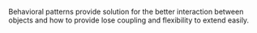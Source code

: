 Behavioral patterns provide solution for the better interaction between objects and how to provide lose coupling and flexibility to extend easily.